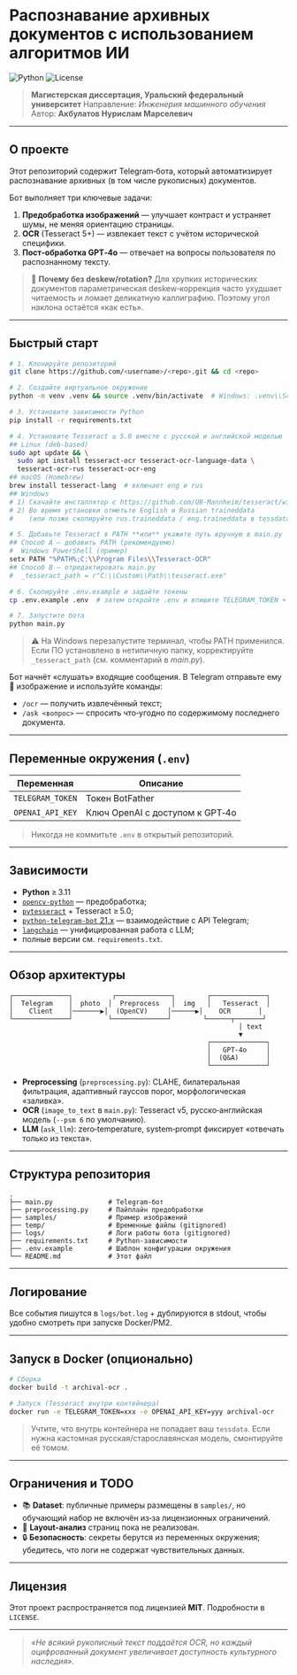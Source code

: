 # Распознавание архивных документов с использованием алгоритмов ИИ

![Python](https://img.shields.io/badge/Python-3.11%2B-blue) ![License](https://img.shields.io/badge/License-MIT-lightgrey)

> **Магистерская диссертация, Уральский федеральный университет**
> Направление: *Инженерия машинного обучения*
> Автор: **Акбулатов Нурислам Марселевич**

---

## О проекте

Этот репозиторий содержит Telegram‑бота, который автоматизирует распознавание архивных (в том числе рукописных) документов.

Бот выполняет три ключевые задачи:

1. **Предобработка изображений** — улучшает контраст и устраняет шумы, не меняя ориентацию страницы.
2. **OCR** (Tesseract 5+) — извлекает текст с учётом исторической специфики.
3. **Пост‑обработка GPT‑4o** — отвечает на вопросы пользователя по распознанному тексту.

> 📜 **Почему без deskew/rotation?**
> Для хрупких исторических документов параметрическая deskew‑коррекция часто ухудшает читаемость и ломает деликатную каллиграфию. Поэтому угол наклона остаётся «как есть».

---

## Быстрый старт

```bash
# 1. Клонируйте репозиторий
git clone https://github.com/<username>/<repo>.git && cd <repo>

# 2. Создайте виртуальное окружение
python -m venv .venv && source .venv/bin/activate  # Windows: .venv\\Scripts\\activate

# 3. Установите зависимости Python
pip install -r requirements.txt

# 4. Установите Tesseract ≥ 5.0 вместе с русской и английской моделью
## Linux (deb‑based)
sudo apt update && \
  sudo apt install tesseract-ocr tesseract-ocr-language-data \
  tesseract-ocr-rus tesseract-ocr-eng
## macOS (Homebrew)
brew install tesseract-lang  # включает eng и rus
## Windows
# 1) Скачайте инсталлятор с https://github.com/UB-Mannheim/tesseract/wiki
# 2) Во время установки отметьте English и Russian traineddata
#    (или позже скопируйте rus.traineddata / eng.traineddata в tessdata)

# 5. Добавьте Tesseract в PATH **или** укажите путь вручную в main.py
## Способ A — добавить PATH (рекомендуемо)
#  Windows PowerShell (пример)
setx PATH "%PATH%;C:\\Program Files\\Tesseract-OCR"
## Способ B — отредактировать main.py
#  _tesseract_path = r"C:\\Custom\\Path\\tesseract.exe"

# 6. Скопируйте .env.example и задайте токены
cp .env.example .env  # затем откройте .env и впишите TELEGRAM_TOKEN + OPENAI_API_KEY

# 7. Запустите бота
python main.py
```

> ⚠️ На Windows перезапустите терминал, чтобы PATH применился. Если ПО установлено
> в нетипичную папку, корректируйте `_tesseract_path` (см. комментарий в *main.py*).

Бот начнёт «слушать» входящие сообщения. В Telegram отправьте ему 📄 изображение и используйте команды:

* `/ocr` — получить извлечённый текст;
* `/ask <вопрос>` — спросить что‑угодно по содержимому последнего документа.

---

## Переменные окружения (`.env`)

| Переменная       | Описание                        |
| ---------------- | ------------------------------- |
| `TELEGRAM_TOKEN` | Токен BotFather                 |
| `OPENAI_API_KEY` | Ключ OpenAI с доступом к GPT‑4o |

> Никогда не коммитьте `.env` в открытый репозиторий.

---

## Зависимости

* **Python** ≥ 3.11
* [`opencv-python`](https://pypi.org/project/opencv-python/) — предобработка;
* [`pytesseract`](https://pypi.org/project/pytesseract/) + Tesseract ≥ 5.0;
* [`python-telegram-bot` 21.x](https://docs.python-telegram-bot.org/) — взаимодействие с API Telegram;
* [`langchain`](https://python.langchain.com/) — унифицированная работа с LLM;
* полные версии см. `requirements.txt`.

---

## Обзор архитектуры

```text
┌──────────────┐          ┌──────────────┐        ┌──────────────┐
│  Telegram    │  photo  │  Preprocess   │  img   │   Tesseract  │
│    Client    │───────▶│  (OpenCV)     │──────▶│    OCR       │
└──────────────┘         └──────────────┘        └──────┬───────┘
                                                          │ text
                                                          ▼
                                                  ┌──────────────┐
                                                  │   GPT‑4o     │
                                                  │  (Q&A)       │
                                                  └──────────────┘
```

* **Preprocessing** (`preprocessing.py`): CLAHE, билатеральная фильтрация, адаптивный гауссов порог, морфологическая «заливка».
* **OCR** (`image_to_text` в `main.py`): Tesseract v5, русско‑английская модель (`--psm 6` по умолчанию).
* **LLM** (`ask_llm`): zero‑temperature, system‑prompt фиксирует «отвечать только из текста».

---

## Структура репозитория

```text
.
├── main.py              # Telegram‑бот
├── preprocessing.py     # Пайплайн предобработки
├── samples/             # Пример изображений
├── temp/                # Временные файлы (gitignored)
├── logs/                # Логи работы бота (gitignored)
├── requirements.txt     # Python‑зависимости
├── .env.example         # Шаблон конфигурации окружения
└── README.md            # Этот файл
```

---

## Логирование

Все события пишутся в `logs/bot.log` + дублируются в stdout, чтобы удобно смотреть при запуске Docker/PM2.

---

## Запуск в Docker (опционально)

```bash
# Сборка
docker build -t archival-ocr .

# Запуск (Tesseract внутри контейнера)
docker run -e TELEGRAM_TOKEN=xxx -e OPENAI_API_KEY=yyy archival-ocr
```

> Учтите, что внутрь контейнера не попадает ваш `tessdata`. Если нужна кастомная русская/старославянская модель, смонтируйте её томом.

---

## Ограничения и TODO

* 📚 **Dataset**: публичные примеры размещены в `samples/`, но обучающий набор не включён из‑за лицензионных ограничений.
* 📝 **Layout‑анализ** страниц пока не реализован.
* 🔒 **Безопасность**: секреты берутся из переменных окружения; убедитесь, что логи не содержат чувствительных данных.

---

## Лицензия

Этот проект распространяется под лицензией **MIT**. Подробности в `LICENSE`.

---

> *«Не всякий рукописный текст поддаётся OCR, но каждый оцифрованный документ увеличивает доступность культурного наследия».*
